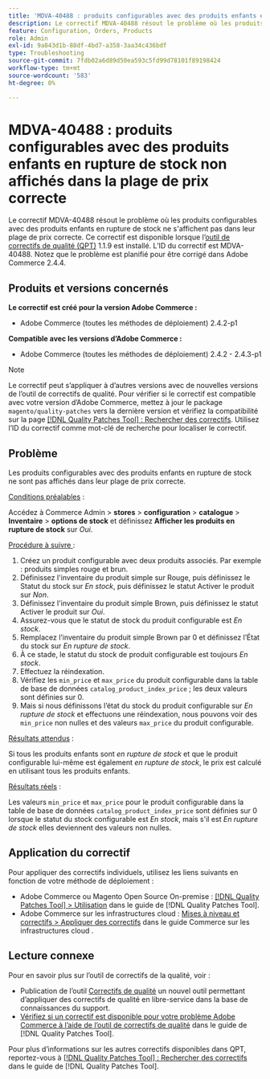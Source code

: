 ```yaml
---
title: 'MDVA-40488 : produits configurables avec des produits enfants en rupture de stock non affichés dans la plage de prix correcte'
description: Le correctif MDVA-40488 résout le problème où les produits configurables avec des produits enfants en rupture de stock ne s'affichent pas dans leur plage de prix correcte. Ce correctif est disponible lorsque l’outil [Outil de correctifs de la qualité (QPT)](https://experienceleague.adobe.com/fr/docs/commerce-operations/tools/quality-patches-tool/quality-patches-tool-to-self-serve-quality-patches) 1.1.9 est installé. L’ID du correctif est MDVA-40488. Notez que le problème est planifié pour être corrigé dans Adobe Commerce 2.4.4.
feature: Configuration, Orders, Products
role: Admin
exl-id: 9a843d1b-88df-4bd7-a358-3aa34c436bdf
type: Troubleshooting
source-git-commit: 7fdb02a6d89d50ea593c5fd99d78101f89198424
workflow-type: tm+mt
source-wordcount: '583'
ht-degree: 0%

---
```


# MDVA-40488 : produits configurables avec des produits enfants en rupture de stock non affichés dans la plage de prix correcte

Le correctif MDVA-40488 résout le problème où les produits configurables avec des produits enfants en rupture de stock ne s&#39;affichent pas dans leur plage de prix correcte. Ce correctif est disponible lorsque l’[outil de correctifs de qualité (QPT)](https://experienceleague.adobe.com/fr/docs/commerce-operations/tools/quality-patches-tool/quality-patches-tool-to-self-serve-quality-patches) 1.1.9 est installé. L’ID du correctif est MDVA-40488. Notez que le problème est planifié pour être corrigé dans Adobe Commerce 2.4.4.

## Produits et versions concernés

**Le correctif est créé pour la version Adobe Commerce :**

* Adobe Commerce (toutes les méthodes de déploiement) 2.4.2-p1

**Compatible avec les versions d’Adobe Commerce :**

* Adobe Commerce (toutes les méthodes de déploiement) 2.4.2 - 2.4.3-p1

>[!NOTE]
>
>Le correctif peut s’appliquer à d’autres versions avec de nouvelles versions de l’outil de correctifs de qualité. Pour vérifier si le correctif est compatible avec votre version d’Adobe Commerce, mettez à jour le package `magento/quality-patches` vers la dernière version et vérifiez la compatibilité sur la page [[!DNL Quality Patches Tool] : Rechercher des correctifs](https://experienceleague.adobe.com/fr/docs/commerce-operations/tools/quality-patches-tool/quality-patches-tool-to-self-serve-quality-patches). Utilisez l’ID du correctif comme mot-clé de recherche pour localiser le correctif.

## Problème

Les produits configurables avec des produits enfants en rupture de stock ne sont pas affichés dans leur plage de prix correcte.

<u>Conditions préalables</u> :

Accédez à Commerce Admin > **stores** > **configuration** > **catalogue** > **Inventaire** > **options de stock** et définissez **Afficher les produits en rupture de stock** sur *Oui*.

<u>Procédure à suivre </u> :

1. Créez un produit configurable avec deux produits associés. Par exemple : produits simples rouge et brun.
1. Définissez l&#39;inventaire du produit simple sur Rouge, puis définissez le Statut du stock sur *En stock*, puis définissez le statut Activer le produit sur *Non*.
1. Définissez l&#39;inventaire du produit simple Brown, puis définissez le statut Activer le produit sur *Oui*.
1. Assurez-vous que le statut de stock du produit configurable est *En stock*.
1. Remplacez l’inventaire du produit simple Brown par 0 et définissez l’État du stock sur *En rupture de stock*.
1. À ce stade, le statut du stock de produit configurable est toujours *En stock*.
1. Effectuez la réindexation.
1. Vérifiez les `min_price` et `max_price` du produit configurable dans la table de base de données `catalog_product_index_price` ; les deux valeurs sont définies sur 0.
1. Mais si nous définissons l’état du stock du produit configurable sur *En rupture de stock* et effectuons une réindexation, nous pouvons voir des `min_price` non nulles et des valeurs `max_price` du produit configurable.

<u>Résultats attendus</u> :

Si tous les produits enfants sont *en rupture de stock* et que le produit configurable lui-même est également *en rupture de stock*, le prix est calculé en utilisant tous les produits enfants.

<u>Résultats réels</u> :

Les valeurs `min_price` et `max_price` pour le produit configurable dans la table de base de données `catalog_product_index_price` sont définies sur 0 lorsque le statut du stock configurable est *En stock*, mais s&#39;il est *En rupture de stock* elles deviennent des valeurs non nulles.

## Application du correctif

Pour appliquer des correctifs individuels, utilisez les liens suivants en fonction de votre méthode de déploiement :

* Adobe Commerce ou Magento Open Source On-premise : [[!DNL Quality Patches Tool] > Utilisation](/help/tools/quality-patches-tool/usage.md) dans le guide de [!DNL Quality Patches Tool].
* Adobe Commerce sur les infrastructures cloud : [Mises à niveau et correctifs > Appliquer des correctifs](https://experienceleague.adobe.com/docs/commerce-cloud-service/user-guide/develop/upgrade/apply-patches.html?lang=fr) dans le guide Commerce sur les infrastructures cloud .

## Lecture connexe

Pour en savoir plus sur l’outil de correctifs de la qualité, voir :

* Publication de l’outil [Correctifs de qualité](https://experienceleague.adobe.com/fr/docs/commerce-operations/tools/quality-patches-tool/quality-patches-tool-to-self-serve-quality-patches) un nouvel outil permettant d’appliquer des correctifs de qualité en libre-service dans la base de connaissances du support.
* [Vérifiez si un correctif est disponible pour votre problème Adobe Commerce à l’aide de l’outil de correctifs de qualité](/help/tools/quality-patches-tool/patches-available-in-qpt/check-patch-for-magento-issue-with-magento-quality-patches.md) dans le guide de [!DNL Quality Patches Tool].

Pour plus d’informations sur les autres correctifs disponibles dans QPT, reportez-vous à [[!DNL Quality Patches Tool] : Rechercher des correctifs](https://experienceleague.adobe.com/tools/commerce-quality-patches/index.html?lang=fr) dans le guide de [!DNL Quality Patches Tool].
